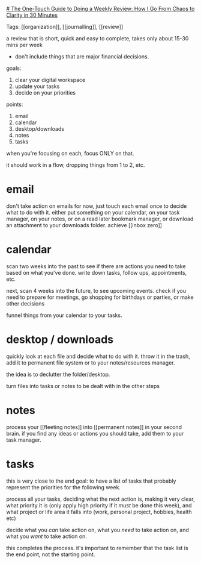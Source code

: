 [# The One-Touch Guide to Doing a Weekly Review: How I Go From Chaos to Clarity in 30 Minutes](https://fortelabs.co/blog/the-one-touch-guide-to-doing-a-weekly-review/)

Tags: [[organization]], [[journalling]], [[review]]

a review that is short, quick and easy to complete, takes only about 15-30 mins per week

- don't include things that are major financial decisions.

goals: 
1. clear your digital workspace
2. update your tasks
3. decide on your priorities

points:
1. email
2. calendar
3. desktop/downloads
4. notes
5. tasks

when you're focusing on each, focus ONLY on that.

it should work in a flow, dropping things from 1 to 2, etc.

# email
don't take action on emails for now, just touch each email once to decide what to do with it. either put something on your calendar, on your task manager, on your notes, or on a read later bookmark manager, or download an attachment to your downloads folder. achieve [[inbox zero]]

# calendar
scan two weeks into the past to see if there are actions you need to take based on what you've done. write down tasks, follow ups, appointments, etc.

next, scan 4 weeks into the future, to see upcoming events. check if you need to prepare for meetings, go shopping for birthdays or parties, or make other decisions

funnel things from your calendar to your tasks.

# desktop / downloads

quickly look at each file and decide what to do with it. throw it in the trash, add it to permanent file system or to your notes/resources manager.

the idea is to declutter the folder/desktop.

turn files into tasks or notes to be dealt with in the other steps

# notes

process your [[fleeting notes]] into [[permanent notes]] in your second brain. if you find any ideas or actions you should take, add them to your task manager.

# tasks
this is very close to the end goal: to have a list of tasks that probably represent the priorities for the following week.

process all your tasks, deciding what the next action is, making it very clear, what priority it is (only apply high priority if it *must* be done this week), and what project or life area it falls into (work, personal project, hobbies, health etc)

decide what you *can* take action on, what you *need* to take action on, and what you *want* to take action on. 

this completes the process. it's important to remember that the task list is the end point, not the starting point.